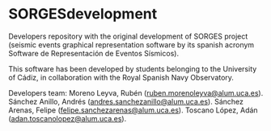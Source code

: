 # SORGESdevelopment
Developers repository with the original development of SORGES project 
(seismic events graphical representation software by its spanish acronym Software de Representación de Eventos Sísmicos).

This software has been developed by students belonging to the University of Cádiz, 
in collaboration with the Royal Spanish Navy Observatory.

Developers team:
Moreno Leyva, Rubén    (ruben.morenoleyva@alum.uca.es).
Sánchez Anillo, Andrés (andres.sanchezanillo@alum.uca.es).
Sánchez Arenas, Felipe (felipe.sanchezarenas@alum.uca.es).
Toscano López, Adán    (adan.toscanolopez@alum.uca.es).
